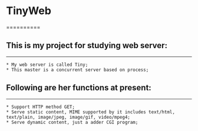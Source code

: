 # TinyWeb
==========
## This is my project for studying web server:
------------------------------------------------
	* My web server is called Tiny;
	* This master is a concurrent server based on process;
## Following are her functions at present:
------------------------------------------------
	* Support HTTP method GET;
	* Serve static content, MIME supported by it includes text/html, text/plain, image/jpeg, image/gif, video/mpeg4;
	* Serve dynamic content, just a adder CGI program;
